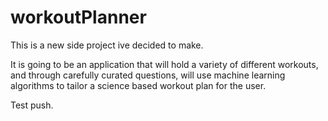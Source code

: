 # workoutPlanner

This is a new side project ive decided to make.

It is going to be an application that will hold a variety of different 
workouts, and through carefully curated questions, will use machine learning
algorithms to tailor a science based workout plan for the user.

Test push.
